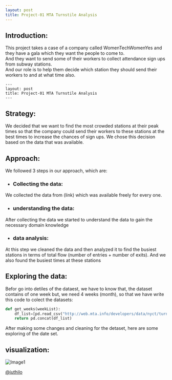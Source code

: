 ```yaml
---
layout: post
title: Project-01 MTA Turnstile Analysis 
---
```


## Introduction: 

This project takes a case of a company called WomenTechWomenYes and they have a gala which they want the people to come to.<br /> And they want to send some of their workers to collect attendance sign ups from subway stations. <br /> And our role is to help them decide which station they should send their workers to and at what time also. 

```
---
layout: post
title: Project-01 MTA Turnstile Analysis 
---
```


## Strategy:
We decided that we want to find the most crowded stations at their peak times so that the company could send their workers to these stations at the best times to increase the chances of sign ups. We chose this decision based on the data that was available. 

## Approach: 
We followed 3 steps in our approach, which are: 
 * ### Collecting the data:
We collected the data from (link) which was available freely for every one.
* ### understanding the data: 
After collecting the data we started to understand the data to gain the necessary domain knowledge
* ### data analysis: 
At this step we cleaned the data and then analyzed it to find the busiest stations in terms of total flow (number of entries + number of exits). And we also found the busiest times at these stations

## Exploring the data:
Befor go into detiles of the dataest, we have to know that, the dataset contains of one week but, we need 4 weeks (month), so that we have write this code to colect the datasets:
```python
def get_weeks(weekList):
    df_list=[pd.read_csv("http://web.mta.info/developers/data/nyct/turnstile/turnstile_{}.txt".format(week)) for week in weekList]
    return pd.concat(df_list)
```

After making some changes and cleaning for the detaset, here are some exploring of the date set.



## visualization: 




![Image1]({{site.url}}/images/Rush_hours.png)







[@juthilo](https://github.com/juthilo)

